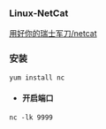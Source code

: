 ### Linux-NetCat

[用好你的瑞士军刀/netcat](https://zhuanlan.zhihu.com/p/83959309)



### 安装

```shell
yum install nc
```



- #### 开启端口

```shell
nc -lk 9999
```

